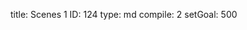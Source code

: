 title:          Scenes 1
ID:             124
type:           md
compile:        2
setGoal:        500


